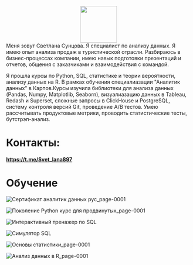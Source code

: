 <div id="header" align="center">
  <img src="https://media.giphy.com/media/v1.Y2lkPTc5MGI3NjExMjNpcTZldmJteTU3dWZuMDZuMDEwOHh1cGprZ3kyazY5cWpnbW02YiZlcD12MV9pbnRlcm5hbF9naWZfYnlfaWQmY3Q9Zw/8N0nUKt9kDWhl8sCbw/giphy.gif" width="100"/>
</div>
Меня зовут Светлана Сунцова. Я специалист по анализу данных. Я имею опыт анализа продаж в туристической отрасли. Разбираюсь в бизнес-процессах компании, имею навык подготовки презентаций и отчетов, общения с заказчиками и взаимодействия с командой.


Я прошла курсы по Python, SQL, статистике и теории вероятности, анализу данных на R. В рамках обучения специалиазации "Аналитик данных" в Карпов.Курсы изучила библиотеки для анализа данных (Pandas, Numpy, Matplotlib, Seaborn), визуалиазацию данных в Tableau, Redash и Superset, сложные запросы в ClickHouse и PostgreSQL, систему контроля версий Git, проведение A/B тестов. Умею рассчитывать продуктовые метрики, проводить статистические тесты,  бутстрэп-анализ.


# Контакты:
#### https://t.me/Svet_lana897

# Обучение
![Сертификат аналитик данных рус_page-0001](https://github.com/SvetlanaSuntsova/SvetlanaSuntsova/assets/152259002/bc1aa589-3513-470e-931c-7e0fa33b2189)

![Поколение Python курс для продвинутых_page-0001](https://github.com/SvetlanaSuntsova/SvetlanaSuntsova/assets/152259002/d5de45a0-b05f-48b5-aa5a-877d07909b7f)

![Интерактивный тренажер по SQL](https://github.com/SvetlanaSuntsova/SvetlanaSuntsova/assets/152259002/b731948e-d1c0-45ae-9f0d-c528ff7981ed)

![Симулятор SQL](https://github.com/SvetlanaSuntsova/SvetlanaSuntsova/assets/152259002/beb98b88-18fa-4b26-8276-5c52d36dc393)

![Основы статистики_page-0001](https://github.com/SvetlanaSuntsova/SvetlanaSuntsova/assets/152259002/de3ef1ca-5213-4c20-adcc-965f524690b3)

![Анализ данных в R_page-0001](https://github.com/SvetlanaSuntsova/SvetlanaSuntsova/assets/152259002/42fc41b4-4581-4205-a2fc-199cd91ad58f)
